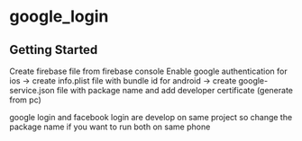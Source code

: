 # google_login

## Getting Started

Create firebase file from firebase console
Enable google authentication 
for ios -> create info.plist file with bundle id
for android  -> create google-service.json file with package name and add developer certificate (generate from pc)


google login and facebook login are develop on same project so change the package name if you want to run both on same phone 